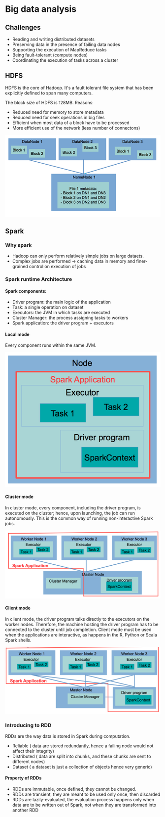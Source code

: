 # Big data analysis

## Challenges 

* Reading and writing distributed datasets
* Preserving data in the presence of failing data nodes
* Supporting the execution of MapReduce tasks
* Being fault-tolerant (compute nodes)
* Coordinating the execution of tasks across a cluster

## HDFS

HDFS is the core of Hadoop. It's a fault tolerant file system that has been explicitly defined to span many computers.

The block size of HDFS is 128MB. Reasons:

* Reduced need for memory to store metadata
* Reduced need for seek operations in big files
* Efficient when most data of a block have to be processed
* More efficient use of the network (less number of connectons)

![](img/hdfs.png)

## Spark

### Why spark

* Hadoop can only perform relatively simple jobs on large dataets.
* Complex jobs are performed -> caching data in memory and finer-grained control on execution of jobs

### Spark runtime Architecture  

#### Spark components:  
* Driver program: the main logic of the application
* Task: a single operation on dataset
* Executors: the JVM in which tasks are executed
* Cluster Manager: the process assigning tasks to workers
* Spark application: the driver program + executors
  
#### Local mode  

Every component runs within the same JVM.  
  
![](img/spark_local.png)  
  
#### Cluster mode  
In cluster mode, every component, including the driver program, is executed on the cluster; hence, upon launching, the job can run autonomously. This is the common way of running non-interactive Spark jobs.  
  
![](img/spark_cluster.png)  

#### Client mode  
In client mode, the driver program talks directly to the executors on the worker nodes. Therefore, the machine hosting the driver program has to be connected to the cluster until job completion. Client mode must be used when the applications are interactive, as happens in the R, Python or Scala Spark shells.  
  
![](img/spark_client.png)  
  
### Introducing to RDD  
  
RDDs are the way data is stored in Spark during computation.  
  
* Reliable ( data are stored redundantly, hence a failing node would not affect their integrity)
* Distributed ( data are split into chunks, and these chunks are sent to different nodes)
* Dataset ( a dataset is just a collection of objects hence very generic)  
  
#### Property of RDDs  
  
* RDDs are immutable, once defined, they cannot be changed.
* RDDs are transient, they are meant to be used only once, then discarded
*  RDDs are lazily-evaluated, the evaluation process happens only when data are to be written out of Spark, not when they are transformed into another RDD
